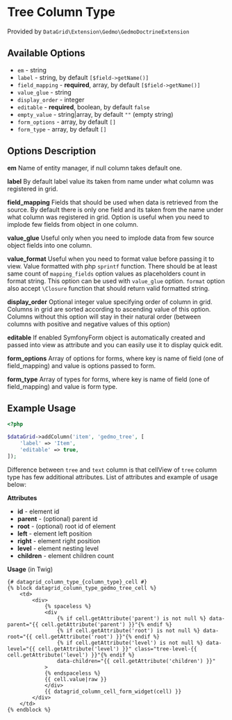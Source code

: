 # Tree Column Type #

Provided by ``DataGrid\Extension\Gedmo\GedmoDoctrineExtension``

## Available Options ##

* ``em`` - string
* ``label`` - string, by default ``[$field->getName()]``
* ``field_mapping`` - **required**, array, by default ``[$field->getName()]``
* ``value_glue`` - string
* ``display_order`` - integer
* ``editable`` - **required**, boolean, by default ``false``
* ``empty_value`` - string|array, by default ``""`` (empty string)
* ``form_options`` - array, by default ``[]``
* ``form_type`` - array, by default ``[]``

## Options Description ##

**em** Name of entity manager, if null column takes default one.

**label** By default label value its taken from name under what column was registered in grid.

**field_mapping** Fields that should be used when data is retrieved from the source. By default there is only one
field and its taken from the name under what column was registered in grid.
Option is useful when you need to implode few fields from object in one column.

**value_glue** Useful only when you need to implode data from few source object fields into one column.

**value_format** Useful when you need to format value before passing it to view. Value formatted with php ``sprintf`` function. There should be at least same count of ``mapping_fields`` option
values as placeholders count in format string. This option can be used with ``value_glue`` option.
``format`` option also accept ``\Closure`` function that should return valid formatted string.

**display_order** Optional integer value specifying order of column in grid. Columns in grid are sorted according
  to ascending value of this option. Columns without this option will stay in their natural order (between columns with
  positive and negative values of this option)

**editable** If enabled SymfonyForm object is automatically created and passed into view as attribute and you can easily use it to display quick edit.

**form_options** Array of options for forms, where key is name of field (one of field_mapping) and value is
options passed to form.

**form_type** Array of types for forms, where key is name of field (one of field_mapping) and value is form type.

## Example Usage ##

``` php
<?php

$dataGrid->addColumn('item', 'gedmo_tree', [
    'label' => 'Item',
    'editable' => true,
]);

```

Difference between ``tree`` and ``text`` column is that cellView of ``tree`` column type has few additional
attributes.
List of attributes and example of usage below:

**Attributes**
* **id** - element id
* **parent** - (optional) parent id
* **root** - (optional) root id of element
* **left** - element left position
* **right** - element right position
* **level** - element nesting level
* **children** - element children count

**Usage** (in Twig)

```
{# datagrid_column_type_{column_type}_cell #}
{% block datagrid_column_type_gedmo_tree_cell %}
    <td>
        <div>
            {% spaceless %}
            <div
                {% if cell.getAttribute('parent') is not null %} data-parent="{{ cell.getAttribute('parent') }}"{% endif %}
                {% if cell.getAttribute('root') is not null %} data-root="{{ cell.getAttribute('root') }}"{% endif %}
                {% if cell.getAttribute('level') is not null %} data-level="{{ cell.getAttribute('level') }}" class="tree-level-{{ cell.getAttribute('level') }}"{% endif %}
                data-children="{{ cell.getAttribute('children') }}"
            >
            {% endspaceless %}
            {{ cell.value|raw }}
            </div>
            {{ datagrid_column_cell_form_widget(cell) }}
        </div>
    </td>
{% endblock %}
```
